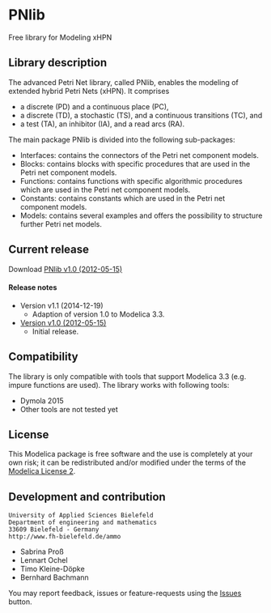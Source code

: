 # PNlib
Free library for Modeling xHPN

## Library description

The advanced Petri Net library, called PNlib, enables the modeling of extended hybrid Petri Nets (xHPN). It comprises
 * a discrete (PD) and a continuous place (PC),
 * a discrete (TD), a stochastic (TS), and a continuous transitions (TC), and
 * a test (TA), an inhibitor (IA), and a read arcs (RA).

The main package PNlib is divided into the following sub-packages:

 * Interfaces: contains the connectors of the Petri net component models.
 * Blocks: contains blocks with specific procedures that are used in the Petri net component models.
 * Functions: contains functions with specific algorithmic procedures which are used in the Petri net component models.
 * Constants: contains constants which are used in the Petri net component models.
 * Models: contains several examples and offers the possibility to structure further Petri net models.

## Current release

Download [PNlib v1.0 (2012-05-15)](../../archive/v1.0.zip)

#### Release notes

* Version v1.1 (2014-12-19)
  * Adaption of version 1.0 to Modelica 3.3.
* [Version v1.0 (2012-05-15)](../../archive/v1.0.zip)
  * Initial release.

## Compatibility
The library is only compatible with tools that support Modelica 3.3 (e.g. impure functions are used). The library works with following tools:
* Dymola 2015
* Other tools are not tested yet

## License

This Modelica package is free software and the use is completely at your own risk;
it can be redistributed and/or modified under the terms of the [Modelica License 2](https://modelica.org/licenses/ModelicaLicense2).

## Development and contribution
    University of Applied Sciences Bielefeld
    Department of engineering and mathematics
    33609 Bielefeld - Germany
    http://www.fh-bielefeld.de/ammo
* Sabrina Pro&szlig;
* Lennart Ochel
* Timo Kleine-Döpke
* Bernhard Bachmann

You may report feedback, issues or feature-requests using the [Issues](../../issues) button.
